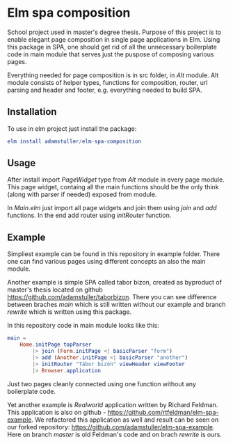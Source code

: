 # Elm spa composition

School project used in master's degree thesis. Purpose of this project is to enable elegant page composition in single page applications in Elm. Using this package in SPA, one should get rid of all the unnecessary boilerplate code in main module that serves just the puspose of composing various pages.

Everything needed for page composition is in src folder, in _Alt_ module. Alt module consists of helper types, functions for composition, router, url parsing and header and footer, e.g. everything needed to build SPA.

## Installation

To use in elm project just install the package:

```elm
elm install adamstuller/elm-spa-composition
```

## Usage

After install import _PageWidget_ type from _Alt_ module in every page module.
This page widget, containg all the main functions should be the only think (along with parser if needed) exposed from module.

In _Main.elm_ just import all page widgets and join them using _join_ and _add_ functions. In the end add router using _initRouter_ function.

## Example

Simpliest example can be found in this repository in example folder. There one can find various pages using different concepts an also the main module.

Another example is simple SPA called tabor bizon, created as byproduct of master's thesis located on github <https://github.com/adamstuller/taborbizon>. There you can see difference between braches _main_ which is still written without our example and branch _rewrite_ which is written using this package.

In this repository code in main module looks like this:

```elm
main =
    Home.initPage topParser
        |> join (Form.initPage <| basicParser "form")
        |> add (Another.initPage <| basicParser "another")
        |> initRouter "Tábor bizón" viewHeader viewFooter
        |> Browser.application
```

Just two pages cleanly connected using one function without any boilerplate code.

Yet another example is _Realworld_ application written by Richard Feldman. This application is also on github - <https://github.com/rtfeldman/elm-spa-example>. We refactored this application as well and result can be seen on our forked repository: <https://github.com/adamstuller/elm-spa-example>. Here on branch _master_ is old Feldman's code and on brach _rewrite_ is ours.
